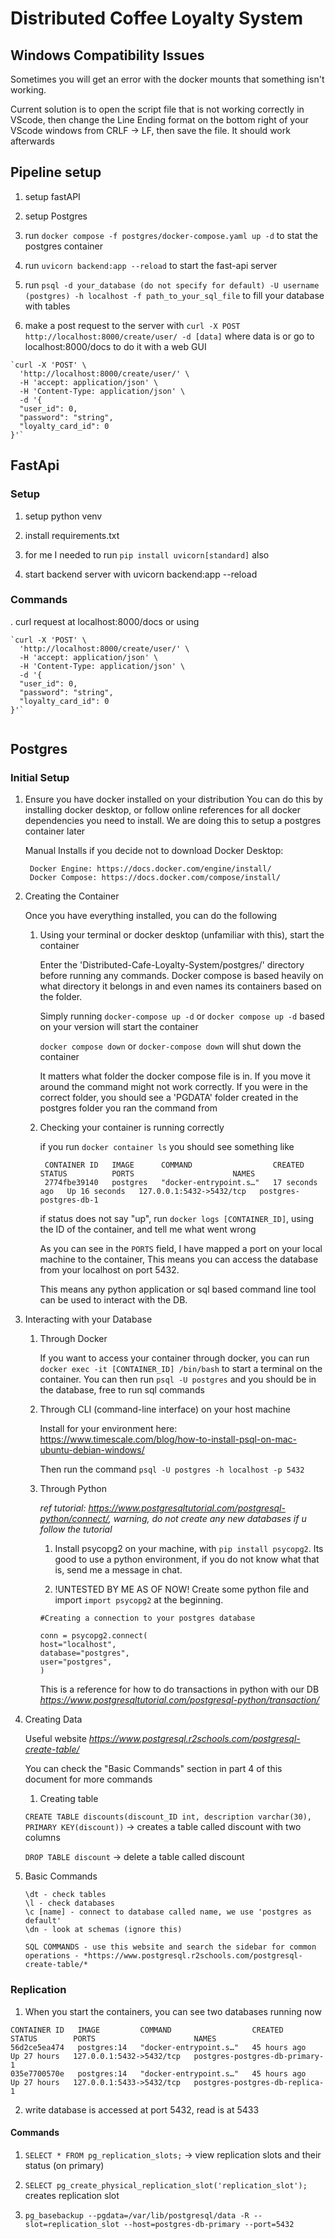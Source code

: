 # Distributed Coffee Loyalty System

## Windows Compatibility Issues

Sometimes you will get an error with the docker mounts that something isn't working.

Current solution is to open the script file that is not working correctly in VScode, then change the Line Ending format on the bottom right of your VScode windows from CRLF -> LF, then save the file. It should work afterwards


## Pipeline setup

1. setup fastAPI

2. setup Postgres

3. run `docker compose -f postgres/docker-compose.yaml up -d` to stat the postgres container

4. run `uvicorn backend:app --reload` to start the fast-api server

5. run `psql -d your_database (do not specify for default) -U username (postgres) -h localhost -f path_to_your_sql_file` to fill your database with tables

6. make a post request to the server with `curl -X POST http://localhost:8000/create/user/ -d [data]` where data is or go to localhost:8000/docs to do it with a web GUI

```
`curl -X 'POST' \
  'http://localhost:8000/create/user/' \
  -H 'accept: application/json' \
  -H 'Content-Type: application/json' \
  -d '{
  "user_id": 0,
  "password": "string",
  "loyalty_card_id": 0
}'`

```


## FastApi

### Setup

1. setup python venv

2. install requirements.txt

3. for me I needed to run `pip install uvicorn[standard]` also

4. start backend server with uvicorn backend:app --reload

### Commands


. curl request at localhost:8000/docs or using

```
`curl -X 'POST' \
  'http://localhost:8000/create/user/' \
  -H 'accept: application/json' \
  -H 'Content-Type: application/json' \
  -d '{
  "user_id": 0,
  "password": "string",
  "loyalty_card_id": 0
}'`


```


## Postgres

### Initial Setup

1. Ensure you have docker installed on your distribution
   You can do this by installing docker desktop, or follow online references for all docker dependencies you need to install. We are doing this to setup a postgres container later
   
   Manual Installs if you decide not to download Docker Desktop:

        Docker Engine: https://docs.docker.com/engine/install/
        Docker Compose: https://docs.docker.com/compose/install/

3. Creating the Container

    Once you have everything installed, you can do the following

    1. Using your terminal or docker desktop (unfamiliar with this), start the container

       Enter the 'Distributed-Cafe-Loyalty-System/postgres/' directory before running any commands. Docker compose is based heavily on what directory it belongs in and even names its containers based on the folder. 

       Simply running `docker-compose up -d` or `docker compose up -d` based on your version will start the container
       
       `docker compose down` or `docker-compose down` will shut down the container

       It matters what folder the docker compose file is in. If you move it around the command might not work correctly.
       If you were in the correct folder, you should see a 'PGDATA' folder created in the postgres folder you ran the command from

    3. Checking your container is running correctly

       if you run `docker container ls` you should see something like

       ```
        CONTAINER ID   IMAGE      COMMAND                  CREATED          STATUS          PORTS                      NAMES
        2774fbe39140   postgres   "docker-entrypoint.s…"   17 seconds ago   Up 16 seconds   127.0.0.1:5432->5432/tcp   postgres-postgres-db-1

       ```

       if status does not say "up", run `docker logs [CONTAINER_ID]`, using the ID of the container, and tell me what went wrong

       As you can see in the `PORTS` field, I have mapped a port on your local machine to the container, This means you can access the database from your localhost on port 5432.

       This means any python application or sql based command line tool can be used to interact with the DB.


5. Interacting with your Database

    1. Through Docker

        If you want to access your container through docker, you can run `docker exec -it [CONTAINER_ID] /bin/bash` to start a terminal on the container. You can then run `psql -U postgres` and you should be in the database, free to run sql commands

    2. Through CLI (command-line interface) on your host machine

        Install for your environment here: https://www.timescale.com/blog/how-to-install-psql-on-mac-ubuntu-debian-windows/

        Then run the command `psql -U postgres -h localhost -p 5432`

    3. Through Python

       *ref tutorial: https://www.postgresqltutorial.com/postgresql-python/connect/, warning, do not create any new databases if u follow the tutorial*

        1. Install psycopg2 on your machine, with `pip install psycopg2`. Its good to use a python environment, if you do not know what that is, send me a message in chat.

        2. !UNTESTED BY ME AS OF NOW! Create some python file and import `import psycopg2` at the beginning.


        ```
        #Creating a connection to your postgres database

        conn = psycopg2.connect(
        host="localhost",
        database="postgres",
        user="postgres",
        )
        
        ```

        This is a reference for how to do transactions in python with our DB *https://www.postgresqltutorial.com/postgresql-python/transaction/*


3. Creating Data

    Useful website *https://www.postgresql.r2schools.com/postgresql-create-table/*

    You can check the "Basic Commands" section in part 4 of this document for more commands

    1. Creating table

    `CREATE TABLE discounts(discount_ID int, description varchar(30), PRIMARY KEY(discount))`
    -> creates a table called discount with two columns

    `DROP TABLE discount`
    -> delete a table called discount


4.  Basic Commands

    ```
    \dt - check tables
    \l - check databases
    \c [name] - connect to database called name, we use 'postgres as default'
    \dn - look at schemas (ignore this)

    SQL COMMANDS - use this website and search the sidebar for common operations - *https://www.postgresql.r2schools.com/postgresql-create-table/*

    ```

### Replication

1. When you start the containers, you can see two databases running now

```
CONTAINER ID   IMAGE         COMMAND                  CREATED        STATUS        PORTS                      NAMES
56d2ce5ea474   postgres:14   "docker-entrypoint.s…"   45 hours ago   Up 27 hours   127.0.0.1:5432->5432/tcp   postgres-postgres-db-primary-1
035e7700570e   postgres:14   "docker-entrypoint.s…"   45 hours ago   Up 27 hours   127.0.0.1:5433->5432/tcp   postgres-postgres-db-replica-1

```

2. write database is accessed at port 5432, read is at 5433

#### Commands


1. `SELECT * FROM pg_replication_slots;` -> view replication slots and their status (on primary)

2. `SELECT pg_create_physical_replication_slot('replication_slot');` creates replication slot

3. `pg_basebackup --pgdata=/var/lib/postgresql/data -R --slot=replication_slot --host=postgres-db-primary --port=5432` 




